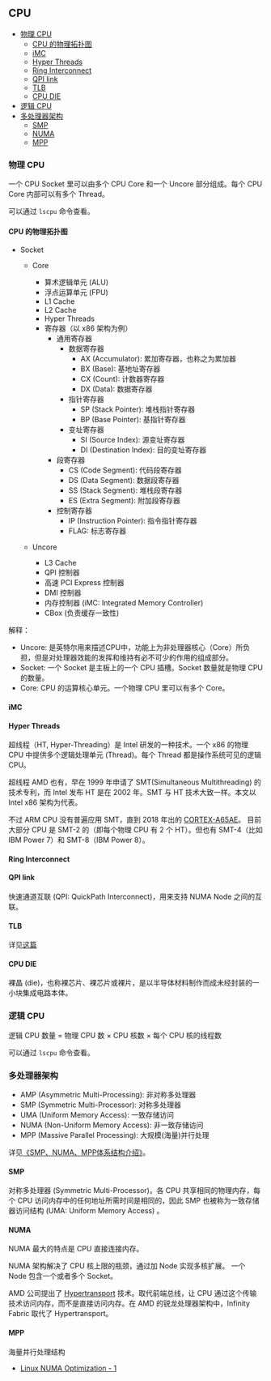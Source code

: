 ## CPU

<!-- MarkdownTOC GFM -->

- [物理 CPU](#物理-cpu)
    - [CPU 的物理拓扑图](#cpu-的物理拓扑图)
    - [iMC](#imc)
    - [Hyper Threads](#hyper-threads)
    - [Ring Interconnect](#ring-interconnect)
    - [QPI link](#qpi-link)
    - [TLB](#tlb)
    - [CPU DIE](#cpu-die)
- [逻辑 CPU](#逻辑-cpu)
- [多处理器架构](#多处理器架构)
    - [SMP](#smp)
    - [NUMA](#numa)
    - [MPP](#mpp)

<!-- /MarkdownTOC -->

### 物理 CPU

一个 CPU Socket 里可以由多个 CPU Core 和一个 Uncore 部分组成。每个 CPU Core 内部可以有多个 Thread。

可以通过 `lscpu` 命令查看。

#### CPU 的物理拓扑图

- Socket
  - Core
    - 算术逻辑单元 (ALU)
    - 浮点运算单元 (FPU)
    - L1 Cache
    - L2 Cache
    - Hyper Threads
    - 寄存器（以 x86 架构为例）
      - 通用寄存器
        - 数据寄存器
          - AX (Accumulator): 累加寄存器，也称之为累加器
          - BX (Base): 基地址寄存器
          - CX (Count): 计数器寄存器
          - DX (Data): 数据寄存器
        - 指针寄存器
          - SP (Stack Pointer): 堆栈指针寄存器
          - BP (Base Pointer): 基指针寄存器
        - 变址寄存器
          - SI (Source Index): 源变址寄存器
          - DI (Destination Index): 目的变址寄存器
      - 段寄存器
        - CS (Code Segment): 代码段寄存器
        - DS (Data Segment): 数据段寄存器
        - SS (Stack Segment): 堆栈段寄存器
        - ES (Extra Segment): 附加段寄存器
      - 控制寄存器
        - IP (Instruction Pointer): 指令指针寄存器
        - FLAG: 标志寄存器


  - Uncore
    - L3 Cache
    - QPI 控制器
    - 高速 PCI Express 控制器
    - DMI 控制器
    - 内存控制器 (iMC: Integrated Memory Controller)
    - CBox (负责缓存一致性)


解释：

- Uncore: 是英特尔用来描述CPU中，功能上为非处理器核心（Core）所负担，但是对处理器效能的发挥和维持有必不可少的作用的组成部分。
- Socket: 一个 Socket 是主板上的一个 CPU 插槽。Socket 数量就是物理 CPU 的数量。
- Core: CPU 的运算核心单元。一个物理 CPU 里可以有多个 Core。

#### iMC

#### Hyper Threads

超线程（HT, Hyper-Threading）是 Intel 研发的一种技术。一个 x86 的物理 CPU 中提供多个逻辑处理单元 (Thread)。每个 Thread 都是操作系统可见的逻辑 CPU。

超线程 AMD 也有，早在 1999 年申请了 SMT(Simultaneous Multithreading) 的技术专利，而 Intel 发布 HT 是在 2002 年。SMT 与 HT 技术大致一样。本文以 Intel x86 架构为代表。

不过 ARM CPU 没有普遍应用 SMT，直到 2018 年出的 [CORTEX-A65AE](https://www.arm.com/products/silicon-ip-cpu/cortex-a/cortex-a65ae)。
目前大部分 CPU 是 SMT-2 的（即每个物理 CPU 有 2 个 HT）。但也有 SMT-4（比如 IBM Power 7）和 SMT-8（IBM Power 8）。

#### Ring Interconnect

#### QPI link

快速通道互联 (QPI: QuickPath Interconnect)，用来支持 NUMA Node 之间的互联。

#### TLB

详见[这篇](./TLB.md)

#### CPU DIE

裸晶 (die)，也称裸芯片、裸芯片或裸片，是以半导体材料制作而成未经封装的一小块集成电路本体。

### 逻辑 CPU

逻辑 CPU 数量 = 物理 CPU 数 × CPU 核数 × 每个 CPU 核的线程数

可以通过 `lscpu` 命令查看。

### 多处理器架构

- AMP  (Asymmetric Multi-Processing): 非对称多处理器
- SMP  (Symmetric Multi-Processor): 对称多处理器
- UMA  (Uniform Memory Access): 一致存储访问
- NUMA (Non-Uniform Memory Access): 非一致存储访问
- MPP  (Massive Parallel Processing): 大规模(海量)并行处理

详见[《SMP、NUMA、MPP体系结构介绍》](https://www.cnblogs.com/yubo/archive/2010/04/23/1718810.html)。

#### SMP

对称多处理器 (Symmetric Multi-Processor)。各 CPU 共享相同的物理内存，每个 CPU 访问内存中的任何地址所需时间是相同的，因此 SMP 也被称为一致存储器访问结构 (UMA: Uniform Memory Access) 。

#### NUMA

NUMA 最大的特点是 CPU 直接连接内存。

NUMA 架构解决了 CPU 核上限的瓶颈，通过加 Node 实现多核扩展。
一个 Node 包含一个或者多个 Socket。

AMD 公司提出了 [Hypertransport](https://www.wikiwand.com/zh-cn/HyperTransport) 技术。取代前端总线，让 CPU 通过这个传输技术访问内存，而不是直接访问内存。在 AMD 的锐龙处理器架构中，Infinity Fabric 取代了 Hypertransport。

#### MPP

海量并行处理结构

- [Linux NUMA Optimization - 1](http://oliveryang.net/2016/02/linux-numa-optimization-1/)
